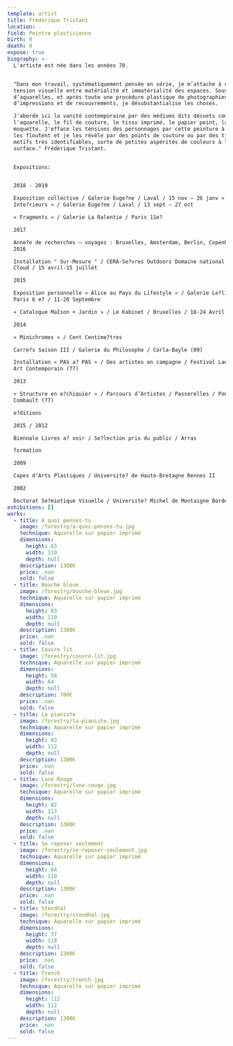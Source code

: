 ```yaml
---
template: artist
title: Frédérique Tristant
location: .
field: Peintre plasticienne
birth: 0
death: 0
expose: true
biography: >-
  L'artiste est née dans les années 70.


  "Dans mon travail, systématiquement pensée en série, je m’attache à créer une
  tension visuelle entre matérialité et immatérialité des espaces. Sous la forme
  d’aquarelles, et après toute une procédure plastique de photographies,
  d’impressions et de recouvrements, je désubstantialise les choses.

  J'aborde ici la vanité contemporaine par des médiums dits désuets comme
  l'aquarelle, le fil de couture, le tissu imprimé, le papier peint, la
  moquette. J'efface les tensions des personnages par cette peinture à l'eau qui
  les floutent et je les révèle par des points de couture ou par des tissus à
  motifs très identifiables, sorte de petites aspérités de couleurs à la
  surface." Frédérique Tristant.


  Expositions:


  2018 - 2019

  Exposition collective / Galerie Euge?ne / Laval / 15 nov – 26 janv «
  Inte?rieurs » / Galerie Euge?ne / Laval / 13 sept – 27 oct

  « Fragments » / Galerie La Ralentie / Paris 11e?

  2017

  Anne?e de recherches – voyages : Bruxelles, Amsterdam, Berlin, Copenhague...
  2016

  Installation " Sur-Mesure " / CERA-Se?vres Outdoors Domaine national de Saint-
  Cloud / 15 avril-15 juillet

  2015

  Exposition personnelle « Alice au Pays du Lifestyle » / Galerie Le?lia Mordoch
  Paris 6 e? / 11-20 Septembre

  « Catalogue MaIson + Jardin » / Le Kabinet / Bruxelles / 18-24 Avril

  2014

  « Minichromes » / Cent Centime?tres

  Carre?s Saison III / Galerie du Philosophe / Carla-Bayle (09)

  Installation « PAS a? PAS » / Des artistes en campagne / Festival Land Art &
  Art Contemporain (77)

  2013

  « Structure en e?chiquier » / Parcours d’Artistes / Passerelles / Pontault-
  Combault (77)

  e?ditions

  2015 / 2012

  Biennale Livres a? voir / Se?lection prix du public / Arras

  formation

  2009

  Capes d’Arts Plastiques / Universite? de Haute-Bretagne Rennes II

  2002

  Doctorat Se?miotique Visuelle / Universite? Michel de Montaigne Bordeaux III
exhibitions: []
works:
  - title: A quoi penses-tu
    image: /forestry/a-quoi-penses-tu.jpg
    technique: Aquarelle sur papier imprimé
    dimensions:
      height: 83
      width: 110
      depth: null
    description: 1300€
    price: .nan
    sold: false
  - title: Bouche bleue
    image: /forestry/bouche-bleue.jpg
    technique: Aquarelle sur papier imprimé
    dimensions:
      height: 83
      width: 110
      depth: null
    description: 1300€
    price: .nan
    sold: false
  - title: Couvre lit
    image: /forestry/couvre-lit.jpg
    technique: Aquarelle sur papier imprimé
    dimensions:
      height: 58
      width: 64
      depth: null
    description: 700€
    price: .nan
    sold: false
  - title: La pianiste
    image: /forestry/la-pianiste.jpg
    technique: Aquarelle sur papier imprimé
    dimensions:
      height: 83
      width: 112
      depth: null
    description: 1300€
    price: .nan
    sold: false
  - title: Lune Rouge
    image: /forestry/lune-rouge.jpg
    technique: Aquarelle sur papier imprimé
    dimensions:
      height: 82
      width: 113
      depth: null
    description: 1300€
    price: .nan
    sold: false
  - title: Se reposer seulement
    image: /forestry/se-reposer-seulement.jpg
    technique: Aquarelle sur papier imprimé
    dimensions:
      height: 84
      width: 110
      depth: null
    description: 1300€
    price: .nan
    sold: false
  - title: Stendhal
    image: /forestry/stendhal.jpg
    technique: Aquarelle sur papier imprimé
    dimensions:
      height: 77
      width: 118
      depth: null
    description: 1300€
    price: .nan
    sold: false
  - title: Trench
    image: /forestry/trench.jpg
    technique: Aquarelle sur papier imprimé
    dimensions:
      height: 112
      width: 112
      depth: null
    description: 1300€
    price: .nan
    sold: false
---
```


